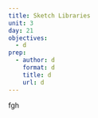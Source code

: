 ```yaml
---
title: Sketch Libraries
unit: 3
day: 21
objectives:
  - d
prep:
  - author: d
    format: d
    title: d
    url: d
---
```

fgh
